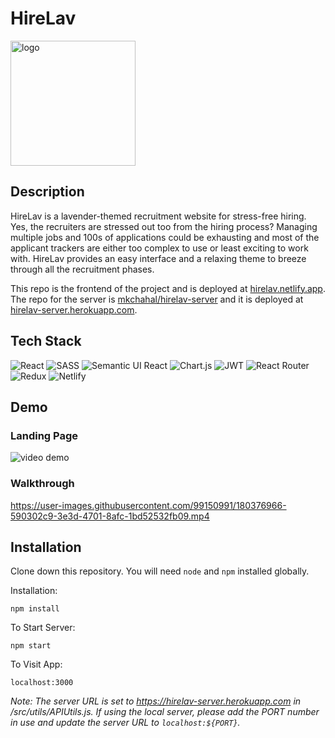 # HireLav

<img src='https://user-images.githubusercontent.com/99150991/180369216-daaa3d8c-9dd4-4df4-a9a0-5d8ce441ed45.png' alt='logo' height=200 />

## Description

HireLav is a lavender-themed recruitment website for stress-free hiring. Yes, the recruiters are stressed out too from the hiring process? Managing multiple jobs and 100s of applications could be exhausting and most of the applicant trackers are either too complex to use or least exciting to work with. HireLav provides an easy interface and a relaxing theme to breeze through all the recruitment phases.

This repo is the frontend of the project and is deployed at [hirelav.netlify.app](https://hirelav.netlify.app/). The repo for the server is [mkchahal/hirelav-server](https://github.com/mkchahal/hirelav-server) and it is deployed at [hirelav-server.herokuapp.com](https://hirelav-server.herokuapp.com/).

## Tech Stack

![React](https://img.shields.io/badge/react-%2320232a.svg?style=for-the-badge&logo=react&logoColor=%2361DAFB)
![SASS](https://img.shields.io/badge/SASS-hotpink.svg?style=for-the-badge&logo=SASS&logoColor=white)
![Semantic UI React](https://img.shields.io/badge/Semantic%20UI%20React-%2335BDB2.svg?style=for-the-badge&logo=SemanticUIReact&logoColor=white)
![Chart.js](https://img.shields.io/badge/chart.js-F5788D.svg?style=for-the-badge&logo=chart.js&logoColor=white)
![JWT](https://img.shields.io/badge/JWT-black?style=for-the-badge&logo=JSON%20web%20tokens)
![React Router](https://img.shields.io/badge/React_Router-CA4245?style=for-the-badge&logo=react-router&logoColor=white)
![Redux](https://img.shields.io/badge/redux-%23593d88.svg?style=for-the-badge&logo=redux&logoColor=white)
![Netlify](https://img.shields.io/badge/netlify-%23000000.svg?style=for-the-badge&logo=netlify&logoColor=#00C7B7)

## Demo

### Landing Page
![video demo](https://user-images.githubusercontent.com/99150991/180376338-77fe5841-bc17-4401-86b5-4e44f5964e93.png)

### Walkthrough
https://user-images.githubusercontent.com/99150991/180376966-590302c9-3e3d-4701-8afc-1bd52532fb09.mp4

## Installation

Clone down this repository. You will need `node` and `npm` installed globally.

Installation:

`npm install`  

To Start Server:

`npm start`  

To Visit App:

`localhost:3000`  

_Note: The server URL is set to https://hirelav-server.herokuapp.com in /src/utils/APIUtils.js. If using the local server, please add the PORT number in use and update the server URL to `localhost:${PORT}`._
